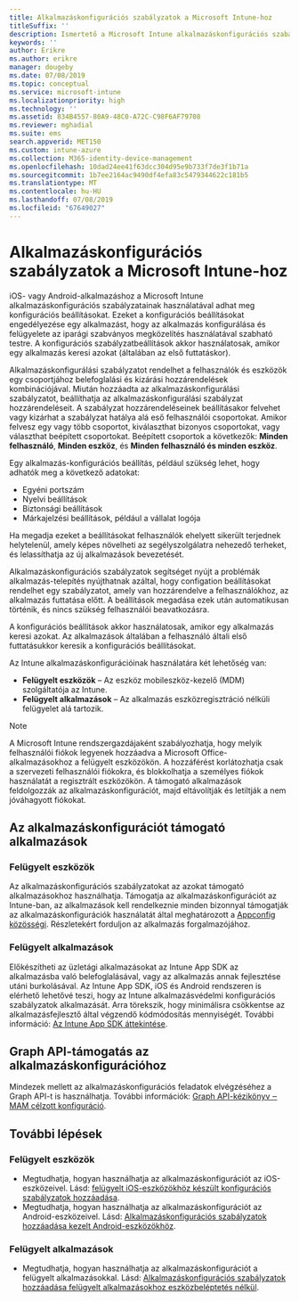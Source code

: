 ```yaml
---
title: Alkalmazáskonfigurációs szabályzatok a Microsoft Intune-hoz
titleSuffix: ''
description: Ismertető a Microsoft Intune alkalmazáskonfigurációs szabályzatainak iOS- vagy Android-eszközön való használatához.
keywords: ''
author: Erikre
ms.author: erikre
manager: dougeby
ms.date: 07/08/2019
ms.topic: conceptual
ms.service: microsoft-intune
ms.localizationpriority: high
ms.technology: ''
ms.assetid: 834B4557-80A9-48C0-A72C-C98F6AF79708
ms.reviewer: mghadial
ms.suite: ems
search.appverid: MET150
ms.custom: intune-azure
ms.collection: M365-identity-device-management
ms.openlocfilehash: 10dad24ee41f63dcc304d95e9b733f7de3f1b71a
ms.sourcegitcommit: 1b7ee2164ac9490df4efa83c5479344622c181b5
ms.translationtype: MT
ms.contentlocale: hu-HU
ms.lasthandoff: 07/08/2019
ms.locfileid: "67649027"
---
```

# <a name="app-configuration-policies-for-microsoft-intune"></a>Alkalmazáskonfigurációs szabályzatok a Microsoft Intune-hoz

iOS- vagy Android-alkalmazáshoz a Microsoft Intune alkalmazáskonfigurációs szabályzatainak használatával adhat meg konfigurációs beállításokat. Ezeket a konfigurációs beállításokat engedélyezése egy alkalmazást, hogy az alkalmazás konfigurálása és felügyelete az iparági szabványos megközelítés használatával szabható testre. A konfigurációs szabályzatbeállítások akkor használatosak, amikor egy alkalmazás keresi azokat (általában az első futtatáskor).

Alkalmazáskonfigurálási szabályzatot rendelhet a felhasználók és eszközök egy csoportjához belefoglalási és kizárási hozzárendelések kombinációjával. Miután hozzáadta az alkalmazáskonfigurálási szabályzatot, beállíthatja az alkalmazáskonfigurálási szabályzat hozzárendeléseit. A szabályzat hozzárendeléseinek beállításakor felvehet vagy kizárhat a szabályzat hatálya alá eső felhasználói csoportokat. Amikor felvesz egy vagy több csoportot, kiválaszthat bizonyos csoportokat, vagy választhat beépített csoportokat. Beépített csoportok a következők: **Minden felhasználó**, **Minden eszköz**, és **Minden felhasználó és minden eszköz**.

Egy alkalmazás-konfigurációs beállítás, például szükség lehet, hogy adhatók meg a következő adatokat:

- Egyéni portszám
- Nyelvi beállítások
- Biztonsági beállítások
- Márkajelzési beállítások, például a vállalat logója

Ha megadja ezeket a beállításokat felhasználók ehelyett sikerült terjednek helytelenül, amely képes növelheti az segélyszolgálatra nehezedő terheket, és lelassíthatja az új alkalmazások bevezetését.

Alkalmazáskonfigurációs szabályzatok segítséget nyújt a problémák alkalmazás-telepítés nyújthatnak azáltal, hogy configation beállításokat rendelhet egy szabályzatot, amely van hozzárendelve a felhasználókhoz, az alkalmazás futtatása előtt. A beállítások megadása ezek után automatikusan történik, és nincs szükség felhasználói beavatkozásra.

A konfigurációs beállítások akkor használatosak, amikor egy alkalmazás keresi azokat. Az alkalmazások általában a felhasználó általi első futtatásukkor keresik a konfigurációs beállításokat.

Az Intune alkalmazáskonfigurációinak használatára két lehetőség van:
 - **Felügyelt eszközök** – Az eszköz mobileszköz-kezelő (MDM) szolgáltatója az Intune.
 - **Felügyelt alkalmazások** – Az alkalmazás eszközregisztráció nélküli felügyelet alá tartozik.

> [!NOTE]
> A Microsoft Intune rendszergazdájaként szabályozhatja, hogy melyik felhasználói fiókok legyenek hozzáadva a Microsoft Office-alkalmazásokhoz a felügyelt eszközökön. A hozzáférést korlátozhatja csak a szervezeti felhasználói fiókokra, és blokkolhatja a személyes fiókok használatát a regisztrált eszközökön. A támogató alkalmazások feldolgozzák az alkalmazáskonfigurációt, majd eltávolítják és letiltják a nem jóváhagyott fiókokat.

## <a name="apps-that-support-app-configuration"></a>Az alkalmazáskonfigurációt támogató alkalmazások

### <a name="managed-devices"></a>Felügyelt eszközök
Az alkalmazáskonfigurációs szabályzatokat az azokat támogató alkalmazásokhoz használhatja. Támogatja az alkalmazáskonfigurációt az Intune-ban, az alkalmazások kell rendelkeznie minden bizonnyal támogatják az alkalmazáskonfigurációk használatát által meghatározott a [Appconfig közösségi](https://www.appconfig.org/members). Részletekért forduljon az alkalmazás forgalmazójához.

### <a name="managed-apps"></a>Felügyelt alkalmazások
Előkészítheti az üzletági alkalmazásokat az Intune App SDK az alkalmazásba való belefoglalásával, vagy az alkalmazás annak fejlesztése utáni burkolásával. Az Intune App SDK, iOS és Android rendszeren is elérhető lehetővé teszi, hogy az Intune alkalmazásvédelmi konfigurációs szabályzatok alkalmazását. Arra törekszik, hogy minimálisra csökkentse az alkalmazásfejlesztő által végzendő kódmódosítás mennyiségét. További információ: [Az Intune App SDK áttekintése](app-sdk.md).

## <a name="graph-api-support-for-app-configuration"></a>Graph API-támogatás az alkalmazáskonfigurációhoz

Mindezek mellett az alkalmazáskonfigurációs feladatok elvégzéséhez a Graph API-t is használhatja. További információk: [Graph API-kézikönyv ‒ MAM célzott konfiguráció](https://graph.microsoft.io/docs/api-reference/beta/api/intune_mam_targetedmanagedappconfiguration_create).

## <a name="next-steps"></a>További lépések

### <a name="managed-devices"></a>Felügyelt eszközök

 - Megtudhatja, hogyan használhatja az alkalmazáskonfigurációt az iOS-eszközeivel.  Lásd: [felügyelt iOS-eszközökhöz készült konfigurációs szabályzatok hozzáadása](app-configuration-policies-use-ios.md).
 - Megtudhatja, hogyan használhatja az alkalmazáskonfigurációt az Android-eszközeivel.  Lásd: [Alkalmazáskonfigurációs szabályzatok hozzáadása kezelt Android-eszközökhöz](app-configuration-policies-use-android.md).

### <a name="managed-apps"></a>Felügyelt alkalmazások

 - Megtudhatja, hogyan használhatja az alkalmazáskonfigurációt a felügyelt alkalmazásokkal. Lásd: [Alkalmazáskonfigurációs szabályzatok hozzáadása felügyelt alkalmazásokhoz eszközbeléptetés nélkül](app-configuration-policies-managed-app.md).
